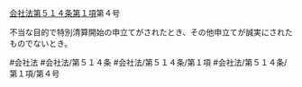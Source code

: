 [会社法第５１４条第１項](会社法＿＿＿＿第５１４条第１項)第４号

不当な目的で特別清算開始の申立てがされたとき、その他申立てが誠実にされたものでないとき。


#会社法
#会社法/第５１４条
#会社法/第５１４条/第１項
#会社法/第５１４条/第１項/第４号
